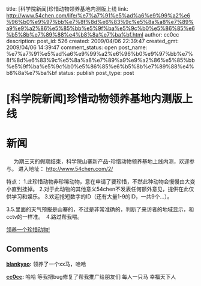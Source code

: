 title: [科学院新闻]珍惜动物领养基地内测版上线
link: http://www.54chen.com/life/%e7%a7%91%e5%ad%a6%e9%99%a2%e6%96%b0%e9%97%bb%e7%8f%8d%e6%83%9c%e5%8a%a8%e7%89%a9%e9%a2%86%e5%85%bb%e5%9f%ba%e5%9c%b0%e5%86%85%e6%b5%8b%e7%89%88%e4%b8%8a%e7%ba%bf.html
author: cc0cc
description: 
post_id: 526
created: 2009/04/06 22:39:47
created_gmt: 2009/04/06 14:39:47
comment_status: open
post_name: %e7%a7%91%e5%ad%a6%e9%99%a2%e6%96%b0%e9%97%bb%e7%8f%8d%e6%83%9c%e5%8a%a8%e7%89%a9%e9%a2%86%e5%85%bb%e5%9f%ba%e5%9c%b0%e5%86%85%e6%b5%8b%e7%89%88%e4%b8%8a%e7%ba%bf
status: publish
post_type: post

# [科学院新闻]珍惜动物领养基地内测版上线

# 新闻

     为期三天的假期结束，科学院山寨新产品-珍惜动物领养基地上线内测，欢迎参与。 进入地址： <http://www.54chen.com/2/>

特点： 1.此珍惜动物非珍稀动物，意在申请了要珍惜，不然此种动物会慢慢由大变小直到挂掉。 2.对于此动物的其他意义54chen不发表任何额外意见，提供在此仅供学习和娱乐。 3.欢迎抢短数字的ID（还有大量1-9的ID，一共9个...）。 

3.5.里面的天气预报是山寨的，不过是非常准确的，判断了来访者的地域显示，和cctv的一样准。  4.路过帮我喂。 

[领养一个珍惜动物!](/2/)

## Comments

**[blankyao](#477 "2009-04-08 21:50:02"):** 领养了一个xx马，哈哈

**[cc0cc](#531 "2009-04-09 14:40:09"):** 哈哈 等我把bug修复了帮我推广给朋友们 每人一只马 幸福天下人


